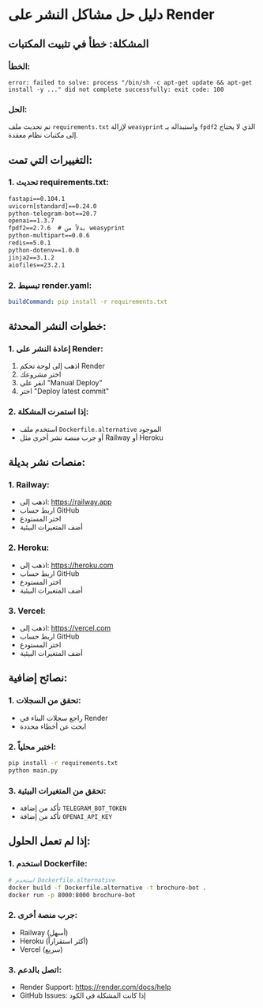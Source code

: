 # دليل حل مشاكل النشر على Render

## المشكلة: خطأ في تثبيت المكتبات

### الخطأ:
```
error: failed to solve: process "/bin/sh -c apt-get update && apt-get install -y ..." did not complete successfully: exit code: 100
```

### الحل:
تم تحديث ملف `requirements.txt` لإزالة `weasyprint` واستبداله بـ `fpdf2` الذي لا يحتاج إلى مكتبات نظام معقدة.

## التغييرات التي تمت:

### 1. تحديث requirements.txt:
```txt
fastapi==0.104.1
uvicorn[standard]==0.24.0
python-telegram-bot==20.7
openai==1.3.7
fpdf2==2.7.6  # بدلاً من weasyprint
python-multipart==0.0.6
redis==5.0.1
python-dotenv==1.0.0
jinja2==3.1.2
aiofiles==23.2.1
```

### 2. تبسيط render.yaml:
```yaml
buildCommand: pip install -r requirements.txt
```

## خطوات النشر المحدثة:

### 1. إعادة النشر على Render:
1. اذهب إلى لوحة تحكم Render
2. اختر مشروعك
3. انقر على "Manual Deploy"
4. اختر "Deploy latest commit"

### 2. إذا استمرت المشكلة:
- استخدم ملف `Dockerfile.alternative` الموجود
- أو جرب منصة نشر أخرى مثل Railway أو Heroku

## منصات نشر بديلة:

### 1. Railway:
- اذهب إلى: https://railway.app
- اربط حساب GitHub
- اختر المستودع
- أضف المتغيرات البيئية

### 2. Heroku:
- اذهب إلى: https://heroku.com
- اربط حساب GitHub
- اختر المستودع
- أضف المتغيرات البيئية

### 3. Vercel:
- اذهب إلى: https://vercel.com
- اربط حساب GitHub
- اختر المستودع
- أضف المتغيرات البيئية

## نصائح إضافية:

### 1. تحقق من السجلات:
- راجع سجلات البناء في Render
- ابحث عن أخطاء محددة

### 2. اختبر محلياً:
```bash
pip install -r requirements.txt
python main.py
```

### 3. تحقق من المتغيرات البيئية:
- تأكد من إضافة `TELEGRAM_BOT_TOKEN`
- تأكد من إضافة `OPENAI_API_KEY`

## إذا لم تعمل الحلول:

### 1. استخدم Dockerfile:
```bash
# استخدم Dockerfile.alternative
docker build -f Dockerfile.alternative -t brochure-bot .
docker run -p 8000:8000 brochure-bot
```

### 2. جرب منصة أخرى:
- Railway (أسهل)
- Heroku (أكثر استقراراً)
- Vercel (سريع)

### 3. اتصل بالدعم:
- Render Support: https://render.com/docs/help
- GitHub Issues: إذا كانت المشكلة في الكود
